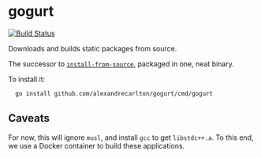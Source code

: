# gogurt

[![Build Status](https://travis-ci.org/AlexandreCarlton/gogurt.svg?branch=master)](https://travis-ci.org/AlexandreCarlton/gogurt)

Downloads and builds static packages from source.

The successor to [`install-from-source`](https://github.com/AlexandreCarlton/install-from-source),
packaged in one, neat binary.

To install it:

```bash
  go install github.com/alexandrecarlton/gogurt/cmd/gogurt
```

## Caveats
For now, this will ignore `musl`, and install `gcc` to get `libstdc++.a`.
To this end, we use a Docker container to build these applications.
